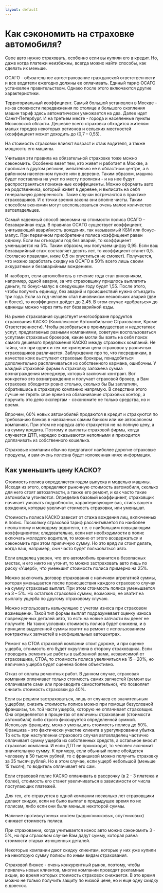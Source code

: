 ```yaml
---
layout: default
---
```



Как сэкономить на страховке автомобиля?
=======================================


Свое авто нужно страховать, особенно если вы купили его в кредит. Но, даже когда платежи неизбежны, всегда можно найти способы, как сделать их меньше.


ОСАГО - обязательное автострахование гражданской ответственности и все водители ежегодно должны ее оплачивать. Единый тариф ОСАГО установлен правительством. Однако после этого включаются другие характеристики.


Территориальный коэффициент. Самый большой установлен в Москве - из-за сложности передвижения по столице и большого скопления машин тариф здесь автоматически умножается на два. Далее идет Санкт-Петербург. И на третьем месте - города и населенные пункты Московской области. Дешевле всего страховка обходится жителям малых городов некоторых регионов и сельских местностей (коэффициент может доходить до (0,7 – 0,55).


На стоимость страховки влияют возраст и стаж водителя, а также мощность его машины.


Учитывая эти правила на обязательной страховке тоже можно сэкономить. Особенно везет тем, кто живет и работает в Москве, а прописан в другом регионе, желательно не в областном центре, а в районном населенном пункте или в деревне. Таким образом, машина будет поставлена на учет по месту прописки - и на нее будут распространяться пониженные коэффициенты. Можно оформить авто на родственника, который живет в деревне, и выписать на себя генеральную доверенность. Такие случаи встречаются в практике страховщиков. И с точки зрения закона они вполне чисты. Таким способом экономии могут воспользоваться очень малое количество автовладельцев.


Самый надежный способ экономии на стоимости полиса ОСАГО – безаварийная езда. В правилах ОСАГО существует коэффициент, учитывающий аварийность вождения, так называемый КБМ или бонус-малус. При первичном приобретении полиса коэффициент равен одному. Если вы отъездили год без аварий, то коэффициент уменьшается на 5%. Таким образом, мы получаем цифру 0,95. Если ваш безаварийный стаж составляет десять лет, то коэффициент станет 0,5. (согласно правилам, ниже 0,5 он опуститься не сможет). Получается, что можно заработать скидку на ОСАГО в 50% всего лишь своим аккуратным и безаварийным вождением.


И наоборот, если автолюбитель в течение года стал виновником, например, одной аварии, за что страховщику пришлось выплатить деньги, то бонус-малус в следующем году будет 1,55. После этого, чтобы получить единицу, без аварий и происшествий нужно отъездить три года. Если за год человек стал виновником нескольких аварий (две и более), то коэффициент дойдет до 2,45. В этом случае «добраться» до единицы можно через пять лет безаварийной езды.


На рынке страхования существует многообразие продуктов страхования КАСКО (Комплексное Автомобильное Страхование, Кроме Ответственности). Чтобы разобраться в преимуществах и недостатках услуг, предлагаемых разными компаниями, советуем воспользоваться услугами страховых брокеров, какие могли бы взять на себя поиск самого дешевого предложения КАСКО между страховых компаний. Не тайна, что при одних и тех же критериях цена страховок у различных страховщиков различается. Заблуждение про то, что посредникам, в качестве коих выступают страховые брокеры, понадобиться дополнительно расплачиваться из собственного кармана, ошибочны. У каждый страховой фирмы в страховку заложена сумма вознаграждения менеджеру, который заключил контракт. Вот конкретно это вознаграждение и получает страховой брокер, а Вам страховка обходится ровно столько, сколько бы Вы заплатили, обратившись в страховую компанию напрямую. В следствии этого лучше не терять свое время на обзванивание страховых контор, а поручить это дело экспертам - сэкономите не только средства, но и время.


Впрочем, 60% новых автомобилей продаются в кредит и страхуются по требованию банков в навязанных самим банком или же автосалоном компаниях. При этом не изредка авто страхуется не на полную цену, а на сумму кредита. Поэтому и выплаты страховой фирмы, когда случается ДТП, нередко оказываются неполными и приходится доплачивать из собственного кошелька.


Страховые компании обычно предлагают наиболее дорогие страховые продукты, и вам очень полезна будет изложенная ниже информация.


Как уменьшить цену КАСКО?
------------------------


Стоимость полиса определяется годом выпуска и моделью машины. Исходя из этого, определяют рыночную стоимость автомобиля, сколько для него стоят автозапчасти, а также его ремонт, и как часто такие автомобили угоняются. Определив базовый коэффициент, страховщик начинает узнавать подробности, характеризующие вас, стиль вашего вождения, которые увеличат стоимость страховки, или уменьшат.


Стоимость полиса КАСКО зависит от стажа вождения лиц, включенных в полис. Поскольку страховой тариф рассчитывается по наиболее неопытному и молодому водителю, т.е. с наибольшим повышающим коэффициентом; следовательно, если нет необходимости в полис включать молодого водителя, то можно от этого воздержаться и сэкономить при этом приличную сумму. Но это вряд ли стоит делать, когда ваш, например, сын часто будет пользоваться авто.


Если владелец уверен, что его автомобиль хранится в безопасных местах, и его никто не угонит, то можно застраховать авто лишь по риску «Ущерб», что уменьшит стоимость полиса примерно на 25%.


Можно заключить договор страхования с наличием агрегатной суммы, которая уменьшается после происшествия каждого страхового случая на сумму страховых выплат. При этом стоимость полиса уменьшается на 3 – 5%. Но остатков страховой суммы, возможно, не хватит на выплату ущерба по другому страховому случаю.


Можно использовать калькуляцию с учетом износа при страховом возмещении. Такой тип формы выплат подразумевает оценку износа поврежденных деталей авто, то есть на новые запчасти вы денег не получите. На таких условиях стоимость полиса будет снижена, и в принципе выделенной суммы хватит на ремонт с использованием контрактных запчастей в неофициальных автоцентрах.


Ремонт на СТОА страховой компании стоит дороже, и при оценке ущерба, стоимость его будет округлена в сторону страховщика. Если проводить ремонтные работы в выбранной вами, независимой от страховщика, СТОА, то стоимость полиса увеличиться на 15 – 20%, но величина ущерба будет оценена более объективно.


Отказ от оплаты ремонтных работ. В данном случае, страховая компания оплачивает только стоимость самих запчастей (ремонт вы оплачиваете сами или производите самостоятельно), что позволяет снизить стоимость страховки до 40%.


Если вы решили застраховаться, лишь от случаев со значительным ущербом, снизить стоимость полиса можно при помощи безусловной франшизы, т.е. той части ущерба, которую не оплачивает страховщик. Она определяется в процентах от величины страхования (стоимости автомобиля) либо строго фиксируется определенной суммой. Используя франшизу, можно уменьшить стоимость полиса до 50%. Франшиза - это фактически участие клиента в урегулировании убытка. То есть при наступлении страхового случая автовладелец частично оплачивает сумму ущерба из собственных средств, а остальное вносит страховая компания. И если ДТП не происходит, то человек экономит значительную сумму. К примеру, если обычный полис обойдется человеку в 50 тысяч рублей, то с франшизой можно получить страховку за 35 тысяч рублей. Но в этом случае, если ущерб небольшой (меньше 15 тысяч), то водитель оплачивает его сам.


Если страховой полис КАСКО оплачивать в рассрочку (в 2 - 3 платежа и более), стоимость его станет увеличиваться в зависимости от числа поступающих платежей.


Для тех, кто страхуется в одной компании несколько лет страховщики делают скидки, если не было выплат в предыдущее время по их полисам, либо если они были меньше некоторой суммы.


Наличие противоугонных систем (радиопоисковых, спутниковых) снижает стоимость полиса.


При страховании, когда учитывается износ авто можно сэкономить 3 - 5%, но при страховом случае Вам дадут сумму, которая равна стоимости старых изношенных деталей.


Некоторые компании дают скидку клиентам, которые у них уже купили на некоторую сумму полисы по иным видам страхования.


Страховой бизнес - очень конкурентный рынок, поэтому, чтобы привлечь новых клиентов, многие компании проводят рекламные акции, во время которых стоимость страховок снижается. В это время можно не только получить защиту по низкой цене, но и еще одну скидку в довесок.